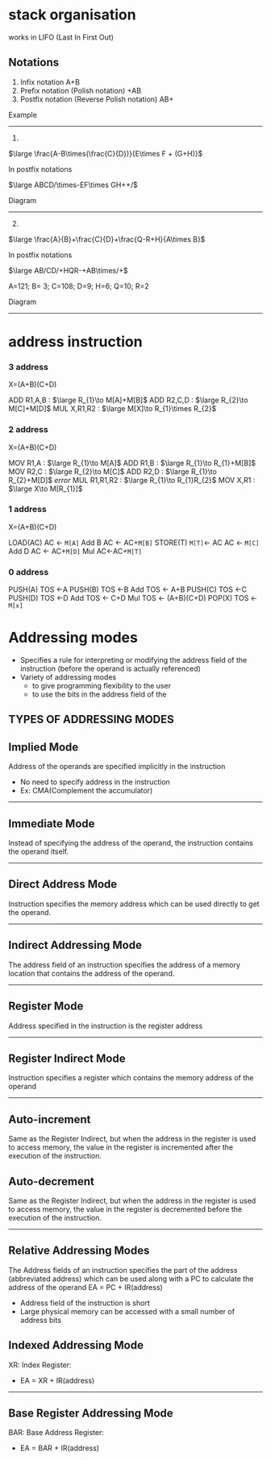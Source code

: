# stack organisation
works in LIFO (Last In First Out)

## Notations
1. Infix notation
	A+B
1. Prefix notation (Polish notation)
    +AB
2. Postfix notation (Reverse Polish notation)
    AB+

Example

---
1.
$\large \frac{A-B\times(\frac{C}{D})}{E\times F + (G+H)}$

In postfix notations

$\large ABCD/\times-EF\times GH++/$

Diagram

----
2.
$\large \frac{A}{B}+\frac{C}{D}+\frac{Q-R+H}{A\times B}$


In postfix notations

$\large AB/CD/+HQR-+AB\times/+$

A=121; B= 3; C=108; D=9; H=6; Q=10; R=2


Diagram

---

# address instruction
### 3 address
X=(A+B)(C+D)

ADD R1,A,B : $\large R_{1}\to M[A]+M[B]$
ADD R2,C,D : $\large R_{2}\to M[C]+M[D]$
MUL X,R1,R2 : $\large M[X]\to R_{1}\times R_{2}$

### 2 address
X=(A+B)(C+D)

MOV R1,A : $\large R_{1}\to M[A]$
ADD R1,B : $\large R_{1}\to R_{1}+M[B]$
MOV R2,C : $\large R_{2}\to M[C]$
ADD R2,D : $\large R_{1}\to R_{2}+M[D]$
*error*
MUL R1,R1,R2 : $\large R_{1}\to R_{1}R_{2}$
MOV X,R1 : $\large X\to M[R_{1}]$

### 1 address
X=(A+B)(C+D)

LOAD(AC)
AC <- `M[A]`
Add B AC <- AC+`M[B]`
STORE(T) `M[T]`<- AC
AC <- `M[C]`
Add D AC <- AC+`M[D]`
Mul AC<-AC+`M[T]`

### 0 address
PUSH(A) TOS <-A
PUSH(B) TOS <-B
Add TOS <- A+B
PUSH(C) TOS <-C
PUSH(D) TOS <-D
Add TOS <- C+D
Mul TOS <- (A+B)(C+D)
POP(X) TOS <- `M[x]`

# Addressing modes
* Specifies a rule for interpreting or modifying the address field of the
instruction (before the operand is actually referenced)
* Variety of addressing modes
	- to give programming flexibility to the user
	- to use the bits in the address field of the
## TYPES OF ADDRESSING MODES

Implied Mode
---
Address of the operands are specified implicitly in the instruction
- No need to specify address in the instruction
- Ex: CMA(Complement the accumulator)
---
Immediate Mode
---
Instead of specifying the address of the operand, the instruction contains the operand itself.

---
Direct Address Mode
---
Instruction specifies the memory address which can be used directly to get the operand.

---
Indirect Addressing Mode
---
The address field of an instruction specifies the address of a memory location that contains the address of the operand.

---
Register Mode
---
Address specified in the instruction is the register address

---
Register Indirect Mode
---
Instruction specifies a register which contains the memory address of the operand

---
Auto-increment
---
Same as the Register Indirect, but when the address in the register is used to access memory, the value in the register is incremented after the execution of the
instruction.

Auto-decrement 
---
Same as the Register Indirect, but when the address in the register is used to access memory, the value in the register is decremented before the execution of the instruction.

---
Relative Addressing Modes
---
The Address fields of an instruction specifies the part of the address (abbreviated address) which can be used along with a PC to calculate the address of the operand
EA = PC + IR(address)
- Address field of the instruction is short
- Large physical memory can be accessed with a small number of address bits

Indexed Addressing Mode
---
XR: Index Register:
- EA = XR + IR(address)
---
Base Register Addressing Mode
---
BAR: Base Address Register:
- EA = BAR + IR(address)

